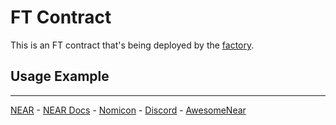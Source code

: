 FT Contract
===================
This is an FT contract that's being deployed by the [factory](../factory_contract/).


Usage Example
---

___
[NEAR](https://near.org) - [NEAR Docs](https://near.org) - [Nomicon](https://nomicon.io) - [Discord](https://near.chat) - [AwesomeNear](https://awesomenear.com)
